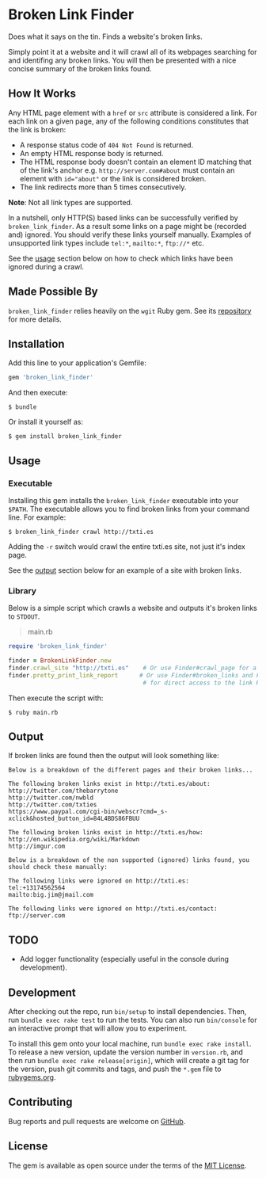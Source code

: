 # Broken Link Finder

Does what it says on the tin. Finds a website's broken links.

Simply point it at a website and it will crawl all of its webpages searching for and identifing any broken links. You will then be presented with a nice concise summary of the broken links found.

## How It Works

Any HTML page element with a `href` or `src` attribute is considered a link. For each link on a given page, any of the following conditions constitutes that the link is broken:

- A response status code of `404 Not Found` is returned.
- An empty HTML response body is returned.
- The HTML response body doesn't contain an element ID matching that of the link's anchor e.g. `http://server.com#about` must contain an element with `id="about"` or the link is considered broken.
- The link redirects more than 5 times consecutively.

**Note**: Not all link types are supported.

In a nutshell, only HTTP(S) based links can be successfully verified by `broken_link_finder`. As a result some links on a page might be (recorded and) ignored. You should verify these links yourself manually. Examples of unsupported link types include `tel:*`, `mailto:*`, `ftp://*` etc.

See the [usage](#Usage) section below on how to check which links have been ignored during a crawl.

## Made Possible By

`broken_link_finder` relies heavily on the `wgit` Ruby gem. See its [repository](https://github.com/michaeltelford/wgit) for more details.

## Installation

Add this line to your application's Gemfile:

```ruby
gem 'broken_link_finder'
```

And then execute:

    $ bundle

Or install it yourself as:

    $ gem install broken_link_finder

## Usage

### Executable

Installing this gem installs the `broken_link_finder` executable into your `$PATH`. The executable allows you to find broken links from your command line. For example:

    $ broken_link_finder crawl http://txti.es

Adding the `-r` switch would crawl the entire txti.es site, not just it's index page.

See the [output](#Output) section below for an example of a site with broken links.

### Library

Below is a simple script which crawls a website and outputs it's broken links to `STDOUT`.

> main.rb

```ruby
require 'broken_link_finder'

finder = BrokenLinkFinder.new
finder.crawl_site "http://txti.es"    # Or use Finder#crawl_page for a single webpage.
finder.pretty_print_link_report      # Or use Finder#broken_links and Finder#ignored_links
                                      # for direct access to the link Hashes.
```

Then execute the script with:

    $ ruby main.rb

## Output

If broken links are found then the output will look something like:

```text
Below is a breakdown of the different pages and their broken links...

The following broken links exist in http://txti.es/about:
http://twitter.com/thebarrytone
http://twitter.com/nwbld
http://twitter.com/txties
https://www.paypal.com/cgi-bin/webscr?cmd=_s-xclick&hosted_button_id=84L4BDS86FBUU

The following broken links exist in http://txti.es/how:
http://en.wikipedia.org/wiki/Markdown
http://imgur.com

Below is a breakdown of the non supported (ignored) links found, you should check these manually:

The following links were ignored on http://txti.es:
tel:+13174562564
mailto:big.jim@jmail.com

The following links were ignored on http://txti.es/contact:
ftp://server.com
```

## TODO

- Add logger functionality (especially useful in the console during development).

## Development

After checking out the repo, run `bin/setup` to install dependencies. Then, run `bundle exec rake test` to run the tests. You can also run `bin/console` for an interactive prompt that will allow you to experiment.

To install this gem onto your local machine, run `bundle exec rake install`. To release a new version, update the version number in `version.rb`, and then run `bundle exec rake release[origin]`, which will create a git tag for the version, push git commits and tags, and push the `*.gem` file to [rubygems.org](https://rubygems.org).

## Contributing

Bug reports and pull requests are welcome on [GitHub](https://github.com/michaeltelford/broken-link-finder).

## License

The gem is available as open source under the terms of the [MIT License](http://opensource.org/licenses/MIT).
